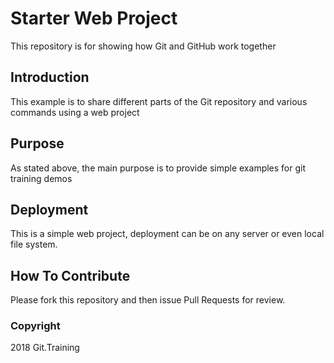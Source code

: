 # Starter Web Project

This repository is for showing how Git and GitHub work together

## Introduction

This example is to share different parts of the Git repository and various commands using a web project

## Purpose

As stated above, the main purpose is to provide simple examples for git training demos

## Deployment

This is a simple web project, deployment can be on any server or even local file system.

## How To Contribute

Please fork this repository and then issue Pull Requests for review.

### Copyright

2018 Git.Training
